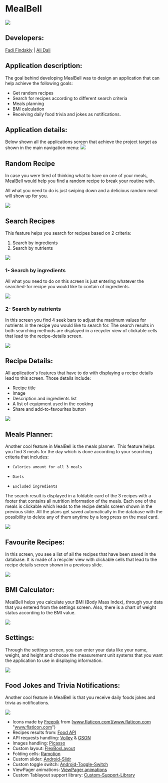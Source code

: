 # MealBell

[![](https://ffindakly.scweb.ca/MealBell/LaunchIcon.png)](https://ffindakly.scweb.ca/MealBell/LaunchIcon.png)

## Developers:
[Fadi Findakly](https://github.com/FFindakly "Fadi Findakly")  | [Ali Dali](https://github.com/alidali96 "Ali Dali")

## Application description:
The goal behind developing MealBell was to design an application that can help achieve the following goals: ​

- Get random recipes ​
- Search for recipes according to different search criteria ​
- Meals planning ​
- BMI calculation ​
- Receiving daily food trivia and jokes as notifications.​

## Application details:
Below shown all the applications screen that achieve the project target as shown in the main navigation menu: 
[![](https://ffindakly.scweb.ca/MealBell/main_menu.png)](https://ffindakly.scweb.ca/MealBell/main_menu.png)

## Random Recipe
In case you were tired of thinking what to have on one of your meals, MealBell would help you find a random recipe to break your routine with.​

All what you need to do is just swiping down and a delicious random meal will show up for you.

[![](https://ffindakly.scweb.ca/MealBell/random_recipe.gif)](https://ffindakly.scweb.ca/MealBell/random_recipe.gif)

## Search Recipes
This feature helps you search for recipes based on 2 criteria:​
1. Search by ingredients​
2. Search by nutrients

[![](https://ffindakly.scweb.ca/MealBell/search_screens.gif)](https://ffindakly.scweb.ca/MealBell/search_screens.gif)

### 1- Search by ingredients
All what you need to do on this screen is just entering whatever the searched-for recipe you would like to contain of ingredients.

[![](https://ffindakly.scweb.ca/MealBell/ingredient_search.gif)](https://ffindakly.scweb.ca/MealBell/ingredient_search.gif)

### 2- Search by nutrients
In this screen you find 4 seek bars to adjust the maximum values for nutrients in the recipe you would like to search for.
The search results in both searching methods are displayed in a recycler view of clickable cells that lead to the recipe-details screen.

[![](https://ffindakly.scweb.ca/MealBell/nutrient_search.gif)](https://ffindakly.scweb.ca/MealBell/nutrient_search.gif)

## Recipe Details:
All application's features that have to do with displaying a recipe details lead to this screen. Those details include:
   -  Recipe title
   -  Image
   -  Description and ingredients list
   -  A list of equipment used in the cooking
   -  Share and add-to-favourites button
   
[![](https://ffindakly.scweb.ca/MealBell/details_screen.gif)](https://ffindakly.scweb.ca/MealBell/details_screen.gif)

## Meals Planner:
Another cool feature in MealBell is the meals planner. ​
This feature helps you find 3 meals for the day which is done according to  your searching criteria that includes: ​

-     Calories amount for all 3 meals​
-     Diets​
-     Excluded ingredients​

The search result is displayed in a foldable card of the 3 recipes with a footer that contains all nutrition information of the meals.​
Each one of the meals is clickable which leads to the recipe details screen shown in the previous slide.​
All the plans get saved automatically in the database with the possibility to delete any of them anytime by a long press on the meal card.

[![](https://ffindakly.scweb.ca/MealBell/meal_planner.gif)](https://ffindakly.scweb.ca/MealBell/meal_planner.gif)

## Favourite Recipes:
In this screen, you see a list of all the recipes that have been saved in the database.​
It is made of a recycler view with clickable cells that lead to the recipe details screen shown in a previous slide.

[![](https://ffindakly.scweb.ca/MealBell/favourite_recipe.png)](https://ffindakly.scweb.ca/MealBell/favourite_recipe.png)

## BMI Calculator:
MealBell helps you calculate your BMI (Body Mass Index), through your data that you entered from the settings screen.​
Also, there is a chart of weight status according to the BMI value.

[![](https://ffindakly.scweb.ca/MealBell/bmi.gif)](https://ffindakly.scweb.ca/MealBell/bmi.gif)

## Settings:
Through the settings screen, you can enter your data like your name, weight, and height and choose the measurement unit systems that you want the application to use in displaying information.

[![](https://ffindakly.scweb.ca/MealBell/units.gif)](https://ffindakly.scweb.ca/MealBell/units.gif)

## Food Jokes and Trivia Notifications:
Another cool feature in MealBell is that you receive daily foods jokes and trivia as notifications.

[![](https://ffindakly.scweb.ca/MealBell/notifications.png)](https://ffindakly.scweb.ca/MealBell/notifications.png)

- Icons made by [Freepik](https://www.flaticon.com/authors/freepik "Freepik") from [www.flaticon.com](www.flaticon.com "www.flaticon.com")
- Recipes results from: [Food API](https://spoonacular.com/ "Food API")
- API requests handling: [Volley](https://developer.android.com/training/volley "Volley") & [GSON](https://github.com/google/gson "GSON")
- Images handling: [Picasso](https://square.github.io/picasso/ "Picasso")
- Custom layout: [FlexBoxLayout](https://github.com/google/flexbox-layout/ "FlexBoxLayout")
- Folding cells: [Ramotion](https://github.com/Ramotion/folding-cell-android/ "Ramotion")
- Custom slider: [Android-Slidr](https://github.com/florent37/android-slidr/ "Android-Slidr")
- Custom toggle switch: [Android-Toggle-Switch](https://github.com/BelkaLab/Android-Toggle-Switch/ "Android-Toggle-Switch")
- ViewPager animations: [ViewPager animations](https://github.com/kungfucat/ViewPagerTransformerLibrary/ "ViewPager animations")
- Custom Tablayout support library: [Custom-Support-Library](https://developer.android.com/topic/libraries/support-library/packages/ "Custom-Support-Library")


